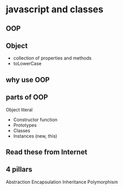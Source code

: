 # javascript and classes

## OOP

## Object

- collection of properties and methods
- toLowerCase

## why use OOP

## parts of OOP

Object literal

- Constructor function
- Prototypes
- Classes
- Instances (new, this)

## Read these from Internet

## 4 pillars

Abstraction
Encapsulation
Inheritance
Polymorphism
